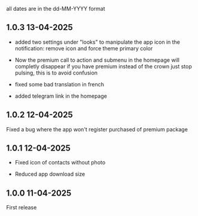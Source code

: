 all dates are in the dd-MM-YYYY format

## 1.0.3 13-04-2025

- added two settings under "looks" to manipulate the app icon in the notification: remove icon and force theme primary color

- Now the premium call to action and submenu in the homepage will completly disappear if you have premium instead of the crown just stop pulsing, this is to avoid confusion

- fixed some bad translation in french
- added telegram link in the homepage

## 1.0.2 12-04-2025
Fixed a bug where the app won't register purchased of premium package

## 1.0.1 12-04-2025

- Fixed icon of contacts without photo

- Reduced app download size


## 1.0.0 11-04-2025

First release
